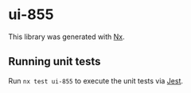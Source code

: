 # ui-855

This library was generated with [Nx](https://nx.dev).

## Running unit tests

Run `nx test ui-855` to execute the unit tests via [Jest](https://jestjs.io).

